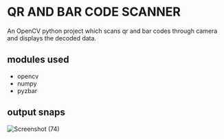 # QR AND BAR CODE SCANNER
An OpenCV python project which scans qr and bar codes through camera and displays the decoded data.

## modules used
- opencv
- numpy
- pyzbar

## output snaps

![Screenshot (74)](https://user-images.githubusercontent.com/58656215/118967383-4341ab00-b988-11eb-9589-9d32134fba63.png)

